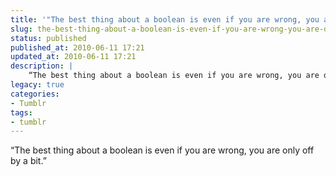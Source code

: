 ```yaml
---
title: '"The best thing about a boolean is even if you are wrong, you are only off by a bit."'
slug: the-best-thing-about-a-boolean-is-even-if-you-are-wrong-you-are-only-off-by-a-bit
status: published
published_at: 2010-06-11 17:21
updated_at: 2010-06-11 17:21
description: |
    “The best thing about a boolean is even if you are wrong, you are only off by a bit.”
legacy: true
categories:
- Tumblr
tags:
- tumblr
---
```


<p>“The best thing about a boolean is even if you are wrong, you are only off by a bit.”</p>